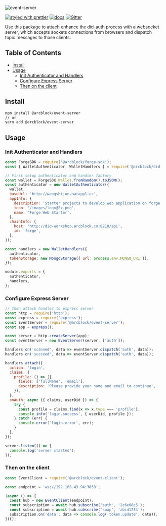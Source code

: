 ![event-server](https://www.arcblock.io/.netlify/functions/badge/?text=event-server)

[![styled with prettier](https://img.shields.io/badge/styled_with-prettier-ff69b4.svg)](https://github.com/prettier/prettier)
[![docs](https://img.shields.io/badge/powered%20by-arcblock-green.svg)](https://docs.arcblock.io)
[![Gitter](https://badges.gitter.im/ArcBlock/community.svg)](https://gitter.im/ArcBlock/community?utm_source=badge&utm_medium=badge&utm_campaign=pr-badge)

Use this package to attach enhance the did-auth process with a websocket server, which accepts sockets connections from browsers and dispatch topic messages to those clients.


## Table of Contents

* [Install](#install)
* [Usage](#usage)
  * [Init Authenticator and Handlers](#init-authenticator-and-handlers)
  * [Configure Express Server](#configure-express-server)
  * [Then on the client](#then-on-the-client)


## Install

```sh
npm install @arcblock/event-server
// or
yarn add @arcblock/event-server
```


## Usage

### Init Authenticator and Handlers

```javascript
const ForgeSDK = require('@arcblock/forge-sdk');
const { WalletAuthenticator, WalletHandlers } = require('@arcblock/did-auth');

// First setup authenticator and handler factory
const wallet = ForgeSDK.Wallet.fromRandom().toJSON();
const authenticator = new WalletAuthenticator({
  wallet,
  baseUrl: 'http://wangshijun.natapp1.cc',
  appInfo: {
    description: 'Starter projects to develop web application on forge',
    icon: '/images/logo@2x.png',
    name: 'Forge Web Starter',
  },
  chainInfo: {
    host: 'http://did-workshop.arcblock.co:8210/api',
    id: 'forge',
  },
});

const handlers = new WalletHandlers({
  authenticator,
  tokenStorage: new MongoStorage({ url: process.env.MONGO_URI }),
});

module.exports = {
  authenticator,
  handlers,
};
```

### Configure Express Server

```javascript
// Then attach handler to express server
const http = require('http');
const express = require('express');
const EventServer = require('@arcblock/event-server');
const app = express();

const server = http.createServer(app);
const eventServer = new EventServer(server, ['auth']);

handlers.on('scanned', data => eventServer.dispatch('auth', data));
handlers.on('succeed', data => eventServer.dispatch('auth', data));

handlers.attach({
  action: 'login',
  claims: {
    profile: () => ({
      fields: ['fullName', 'email'],
      description: 'Please provide your name and email to continue',
    }),
  },
  onAuth: async ({ claims, userDid }) => {
    try {
      const profile = claims.find(x => x.type === 'profile');
      console.info('login.success', { userDid, profile });
    } catch (err) {
      console.error('login.error', err);
    }
  },
});

server.listen(() => {
  console.log('server started');
});
```

### Then on the client

```javascript
const EventClient = require('@arcblock/event-client');

const endpoint = 'ws://192.168.43.94:3030';

(async () => {
  const hub = new EventClient(endpoint);
  const subscription = await hub.subscribe('auth', '2c6e68c5');
  const subscription = await hub.subscribe('swap', 'abcd1234');
  subscription.on('data', data => console.log('token.update', data));
})();
```
